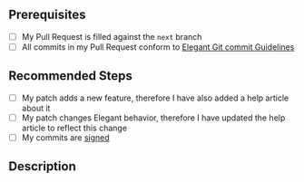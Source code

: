 <!--
    ----------^ Click "Preview" for a nicer view!
-->

<!--
    Thank you very much for contributing to Pelican-Elegant! ❤️
-->

## Prerequisites

- [ ] My Pull Request is filled against the `next` branch
- [ ] All commits in my Pull Request conform to [Elegant Git commit Guidelines](https://elegant.oncrashreboot.com/git-commit-guidelines)

## Recommended Steps

<!---
    These are not mandatory and will NOT negatively effect our patch review process.
    But we encourage you to do them.
-->

- [ ] My patch adds a new feature, therefore I have also added a help article about it
- [ ] My patch changes Elegant behavior, therefore I have updated the help article to reflect this change
- [ ] My commits are [signed](https://help.github.com/en/articles/signing-commits)

## Description

<!--- Provide a general summary of the patch here -->
